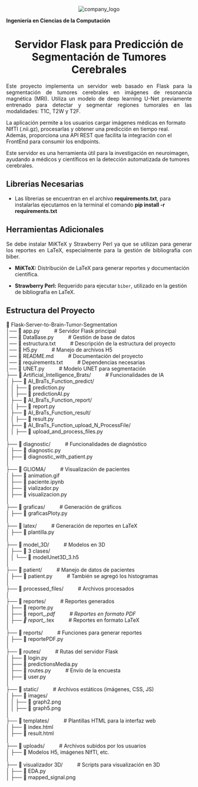 <p align="center">
  <img src="https://github.com/CarlosSaico28/Anscombe/assets/84851722/8df0a848-a06e-46ff-b27c-944650b0fbe1" alt="company_logo">
</p>


**Ingeniería en Ciencias de la Computación**
<h1 align="center">Servidor Flask para Predicción de Segmentación de Tumores Cerebrales</h1>

<p align="justify">
Este proyecto implementa un servidor web basado en Flask para la segmentación de tumores cerebrales en imágenes de resonancia magnética (MRI).  
Utiliza un modelo de deep learning U-Net previamente entrenado para detectar y segmentar regiones tumorales en las modalidades: T1C, T2W y T2F.  

La aplicación permite a los usuarios cargar imágenes médicas en formato NIfTI (.nii.gz), procesarlas y obtener una predicción en tiempo real.  
Además, proporciona una API REST que facilita la integración con el FrontEnd para consumir los endpoints.

Este servidor es una herramienta útil para la investigación en neuroimagen, ayudando a médicos y científicos en la detección automatizada de tumores cerebrales.
</p>

<h2 align="justify"><strong>Librerias Necesarias</strong></h2>

- Las librerias se encuentran en el archivo **requirements.txt**, para instalarlas ejecutamos en la terminal el comando **pip install -r requirements.txt**

<h2 align="justify"><strong>Herramientas Adicionales</strong></h2>

<p align="justify">Se debe instalar MiKTeX y Strawberry Perl ya que se utilizan para generar los reportes en LaTeX, especialmente para la gestión de bibliografía con biber.</p>

- <strong>MiKTeX:</strong> Distribución de LaTeX para generar reportes y documentación científica. 

- <strong>Strawberry Perl:</strong> Requerido para ejecutar `biber`, utilizado en la gestión de bibliografía en LaTeX.  


<p align="center" style="font-size: 1px;">
</p>
<h2 align="justify"><strong>Estructura del Proyecto</strong></h2>

📂 Flask-Server-to-Brain-Tumor-Segmentation<br>
│── 📄 app.py &nbsp;&nbsp;&nbsp;&nbsp;&nbsp;&nbsp;&nbsp;&nbsp; # Servidor Flask principal<br>
│── 📄 DataBase.py &nbsp;&nbsp;&nbsp;&nbsp;&nbsp;&nbsp;&nbsp;&nbsp; # Gestión de base de datos<br>
│── 📄 estructura.txt &nbsp;&nbsp;&nbsp;&nbsp;&nbsp;&nbsp;&nbsp;&nbsp; # Descripción de la estructura del proyecto<br>
│── 📄 H5.py &nbsp;&nbsp;&nbsp;&nbsp;&nbsp;&nbsp;&nbsp;&nbsp; # Manejo de archivos H5<br>
│── 📄 README.md &nbsp;&nbsp;&nbsp;&nbsp;&nbsp;&nbsp;&nbsp;&nbsp; # Documentación del proyecto<br>
│── 📄 requirements.txt &nbsp;&nbsp;&nbsp;&nbsp;&nbsp;&nbsp;&nbsp;&nbsp; # Dependencias necesarias<br>
│── 📄 UNET.py &nbsp;&nbsp;&nbsp;&nbsp;&nbsp;&nbsp;&nbsp;&nbsp; # Modelo UNET para segmentación<br>
├── 📂 Artificial_Intelligence_Brats/  &nbsp;&nbsp;&nbsp;&nbsp;&nbsp;&nbsp;&nbsp;&nbsp; # Funcionalidades de IA<br>
│   ├── 📂 AI_BraTs_Function_predict/ &nbsp;&nbsp;&nbsp;&nbsp;&nbsp;&nbsp;&nbsp;&nbsp;<br>
│   │   ├── 📄 prediction.py &nbsp;&nbsp;&nbsp;&nbsp;&nbsp;&nbsp;&nbsp;&nbsp;<br>
│   │   ├── 📄 predictionAI.py &nbsp;&nbsp;&nbsp;&nbsp;&nbsp;&nbsp;&nbsp;&nbsp;<br>
│   ├── 📂 AI_BraTs_Function_report/ &nbsp;&nbsp;&nbsp;&nbsp;&nbsp;&nbsp;&nbsp;&nbsp;<br>
│   │   ├── 📄 report.py &nbsp;&nbsp;&nbsp;&nbsp;&nbsp;&nbsp;&nbsp;&nbsp;<br>
│   ├── 📂 AI_BraTs_Function_result/ &nbsp;&nbsp;&nbsp;&nbsp;&nbsp;&nbsp;&nbsp;&nbsp;<br>
│   │   ├── 📄 result.py &nbsp;&nbsp;&nbsp;&nbsp;&nbsp;&nbsp;&nbsp;&nbsp;<br>
│   ├── 📂 AI_BraTs_Function_upload_N_ProcessFile/ &nbsp;&nbsp;&nbsp;&nbsp;&nbsp;&nbsp;&nbsp;&nbsp;<br>
│   │   ├── 📄 upload_and_process_files.py &nbsp;&nbsp;&nbsp;&nbsp;&nbsp;&nbsp;&nbsp;&nbsp;<br>
│<br>
├── 📂 diagnostic/ &nbsp;&nbsp;&nbsp;&nbsp;&nbsp;&nbsp;&nbsp;&nbsp; # Funcionalidades de diagnóstico<br>
│   ├── 📄 diagnostic.py &nbsp;&nbsp;&nbsp;&nbsp;&nbsp;&nbsp;&nbsp;&nbsp;<br>
│   ├── 📄 diagnostic_with_patient.py &nbsp;&nbsp;&nbsp;&nbsp;&nbsp;&nbsp;&nbsp;&nbsp;<br>
│<br>
├── 📂 GLIOMA/ &nbsp;&nbsp;&nbsp;&nbsp;&nbsp;&nbsp;&nbsp;&nbsp; # Visualización de pacientes<br>
│   ├── 📄 animation.gif &nbsp;&nbsp;&nbsp;&nbsp;&nbsp;&nbsp;&nbsp;&nbsp;<br>
│   ├── 📄 paciente.ipynb &nbsp;&nbsp;&nbsp;&nbsp;&nbsp;&nbsp;&nbsp;&nbsp;<br>
│   ├── 📄 vializador.py &nbsp;&nbsp;&nbsp;&nbsp;&nbsp;&nbsp;&nbsp;&nbsp;<br>
│   ├── 📄 visualizacion.py &nbsp;&nbsp;&nbsp;&nbsp;&nbsp;&nbsp;&nbsp;&nbsp;<br>
│<br>
├── 📂 graficas/ &nbsp;&nbsp;&nbsp;&nbsp;&nbsp;&nbsp;&nbsp;&nbsp; # Generación de gráficos<br>
│   ├── 📄 graficasPloty.py &nbsp;&nbsp;&nbsp;&nbsp;&nbsp;&nbsp;&nbsp;&nbsp;<br>
│<br>
├── 📂 latex/ &nbsp;&nbsp;&nbsp;&nbsp;&nbsp;&nbsp;&nbsp;&nbsp; # Generación de reportes en LaTeX<br>
│   ├── 📄 plantilla.py &nbsp;&nbsp;&nbsp;&nbsp;&nbsp;&nbsp;&nbsp;&nbsp;<br>
│<br>
├── 📂 model_3D/ &nbsp;&nbsp;&nbsp;&nbsp;&nbsp;&nbsp;&nbsp;&nbsp; # Modelos en 3D<br>
│   ├── 📂 3 clases/ &nbsp;&nbsp;&nbsp;&nbsp;&nbsp;&nbsp;&nbsp;&nbsp;<br>
│   │   └── 📄 modelUnet3D_3.h5 &nbsp;&nbsp;&nbsp;&nbsp;&nbsp;&nbsp;&nbsp;&nbsp;<br>
│<br>
├── 📂 patient/ &nbsp;&nbsp;&nbsp;&nbsp;&nbsp;&nbsp;&nbsp;&nbsp; # Manejo de datos de pacientes<br>
│   ├── 📄 patient.py &nbsp;&nbsp;&nbsp;&nbsp;&nbsp;&nbsp;&nbsp;&nbsp; # También se agregó los histogramas<br>
│<br>
├── 📂 processed_files/ &nbsp;&nbsp;&nbsp;&nbsp;&nbsp;&nbsp;&nbsp;&nbsp; # Archivos procesados<br>
│<br>
├── 📂 reportes/ &nbsp;&nbsp;&nbsp;&nbsp;&nbsp;&nbsp;&nbsp;&nbsp; # Reportes generados<br>
│   ├── 📄 reporte.py &nbsp;&nbsp;&nbsp;&nbsp;&nbsp;&nbsp;&nbsp;&nbsp;<br>
│   ├── 📄 report_*.pdf &nbsp;&nbsp;&nbsp;&nbsp;&nbsp;&nbsp;&nbsp;&nbsp; # Reportes en formato PDF<br>
│   ├── 📄 report_*.tex &nbsp;&nbsp;&nbsp;&nbsp;&nbsp;&nbsp;&nbsp;&nbsp; # Reportes en formato LaTeX<br>
│<br>
├── 📂 reports/ &nbsp;&nbsp;&nbsp;&nbsp;&nbsp;&nbsp;&nbsp;&nbsp; # Funciones para generar reportes<br>
│   ├── 📄 reportePDF.py &nbsp;&nbsp;&nbsp;&nbsp;&nbsp;&nbsp;&nbsp;&nbsp;<br>
│<br>
├── 📂 routes/ &nbsp;&nbsp;&nbsp;&nbsp;&nbsp;&nbsp;&nbsp;&nbsp; # Rutas del servidor Flask<br>
│   ├── 📄 login.py &nbsp;&nbsp;&nbsp;&nbsp;&nbsp;&nbsp;&nbsp;&nbsp;<br>
│   ├── 📄 predictionsMedia.py &nbsp;&nbsp;&nbsp;&nbsp;&nbsp;&nbsp;&nbsp;&nbsp;<br>
│   ├── 📄 routes.py &nbsp;&nbsp;&nbsp;&nbsp;&nbsp;&nbsp;&nbsp;&nbsp; # Envío de la encuesta<br>
│   ├── 📄 user.py &nbsp;&nbsp;&nbsp;&nbsp;&nbsp;&nbsp;&nbsp;&nbsp;<br>
│<br>
├── 📂 static/ &nbsp;&nbsp;&nbsp;&nbsp;&nbsp;&nbsp;&nbsp;&nbsp; # Archivos estáticos (imágenes, CSS, JS)<br>
│   ├── 📂 images/ &nbsp;&nbsp;&nbsp;&nbsp;&nbsp;&nbsp;&nbsp;&nbsp;<br>
│   │   ├── 📄 graph2.png &nbsp;&nbsp;&nbsp;&nbsp;&nbsp;&nbsp;&nbsp;&nbsp;<br>
│   │   ├── 📄 graph5.png &nbsp;&nbsp;&nbsp;&nbsp;&nbsp;&nbsp;&nbsp;&nbsp;<br>
│<br>
├── 📂 templates/ &nbsp;&nbsp;&nbsp;&nbsp;&nbsp;&nbsp;&nbsp;&nbsp; # Plantillas HTML para la interfaz web<br>
│   ├── 📄 index.html &nbsp;&nbsp;&nbsp;&nbsp;&nbsp;&nbsp;&nbsp;&nbsp;<br>
│   ├── 📄 result.html &nbsp;&nbsp;&nbsp;&nbsp;&nbsp;&nbsp;&nbsp;&nbsp;<br>
│<br>
├── 📂 uploads/ &nbsp;&nbsp;&nbsp;&nbsp;&nbsp;&nbsp;&nbsp;&nbsp; # Archivos subidos por los usuarios<br>
│   ├── 📄 Modelos H5, imágenes NIfTI, etc.<br>
│<br>
├── 📂 visualizador 3D/ &nbsp;&nbsp;&nbsp;&nbsp;&nbsp;&nbsp;&nbsp;&nbsp; # Scripts para visualización en 3D<br>
│   ├── 📄 EDA.py &nbsp;&nbsp;&nbsp;&nbsp;&nbsp;&nbsp;&nbsp;&nbsp;<br>
│   ├── 📄 mapped_signal.png &nbsp;&nbsp;&nbsp;&nbsp;&nbsp;&nbsp;&nbsp;&nbsp;<br>

